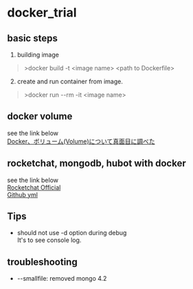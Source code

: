 # docker_trial
## basic steps
1. building image
> \>docker build -t \<image name\> \<path to Dockerfile\>
2. create and run container from image. 
> \>docker run --rm -it \<image name\>

## docker volume
see the link below  
[Docker、ボリューム(Volume)について真面目に調べた](https://qiita.com/gounx2/items/23b0dc8b8b95cc629f32)

## rocketchat, mongodb, hubot with docker
see the link below  
[Rocketchat Official](https://rocket.chat/docs/installation/docker-containers/docker-compose/)  
[Github yml](https://github.com/RocketChat/Rocket.Chat/blob/develop/docker-compose.yml)

## Tips
- should not use \-d option during debug  
It's to see console log.

## troubleshooting
- \--smallfile: removed mongo 4.2
